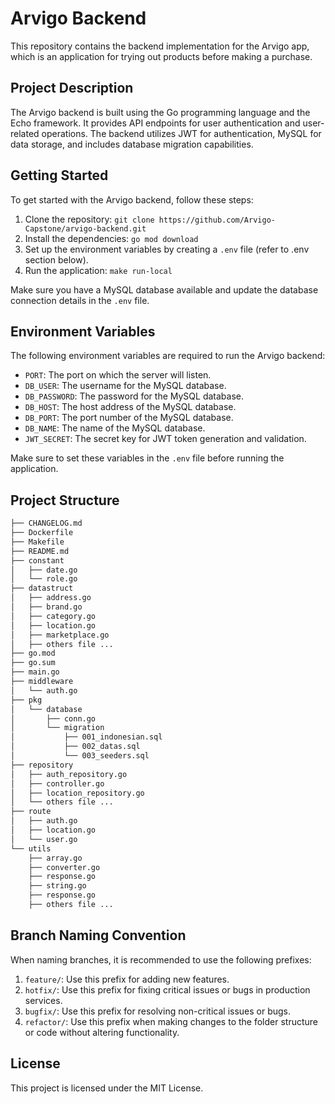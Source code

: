 # Arvigo Backend

This repository contains the backend implementation for the Arvigo app, which is an application for trying out products before making a purchase.

## Project Description

The Arvigo backend is built using the Go programming language and the Echo framework. It provides API endpoints for user authentication and user-related operations. The backend utilizes JWT for authentication, MySQL for data storage, and includes database migration capabilities.

## Getting Started

To get started with the Arvigo backend, follow these steps:

1. Clone the repository: `git clone https://github.com/Arvigo-Capstone/arvigo-backend.git`
2. Install the dependencies: `go mod download`
3. Set up the environment variables by creating a `.env` file (refer to .env section below).
4. Run the application: `make run-local`

Make sure you have a MySQL database available and update the database connection details in the `.env` file.

## Environment Variables

The following environment variables are required to run the Arvigo backend:

- `PORT`: The port on which the server will listen.
- `DB_USER`: The username for the MySQL database.
- `DB_PASSWORD`: The password for the MySQL database.
- `DB_HOST`: The host address of the MySQL database.
- `DB_PORT`: The port number of the MySQL database.
- `DB_NAME`: The name of the MySQL database.
- `JWT_SECRET`: The secret key for JWT token generation and validation.

Make sure to set these variables in the `.env` file before running the application.

## Project Structure
```bash
├── CHANGELOG.md
├── Dockerfile
├── Makefile
├── README.md
├── constant
│   ├── date.go
│   └── role.go
├── datastruct
│   ├── address.go
│   ├── brand.go
│   ├── category.go
│   ├── location.go
│   ├── marketplace.go
│   ├── others file ...
├── go.mod
├── go.sum
├── main.go
├── middleware
│   └── auth.go
├── pkg
│   └── database
│       ├── conn.go
│       └── migration
│           ├── 001_indonesian.sql
│           ├── 002_datas.sql
│           └── 003_seeders.sql
├── repository
│   ├── auth_repository.go
│   ├── controller.go
│   ├── location_repository.go
│   └── others file ...
├── route
│   ├── auth.go
│   ├── location.go
│   └── user.go
└── utils
    ├── array.go
    ├── converter.go
    ├── response.go
    ├── string.go
    ├── response.go
    ├── others file ...
```

## Branch Naming Convention
When naming branches, it is recommended to use the following prefixes:

1. `feature/`: Use this prefix for adding new features.
2. `hotfix/`: Use this prefix for fixing critical issues or bugs in production services.
3. `bugfix/`: Use this prefix for resolving non-critical issues or bugs.
4. `refactor/`: Use this prefix when making changes to the folder structure or code without altering functionality.

## License

This project is licensed under the MIT License.


    